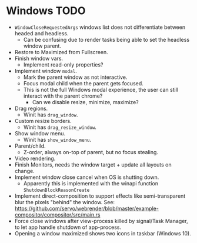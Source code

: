 # Windows TODO

* `WindowCloseRequestedArgs` windows list does not differentiate between headed and headless.
    - Can be confusing due to render tasks being able to set the headless window parent.
* Restore to Maximized from Fullscreen.
* Finish window vars.
    - Implement read-only properties?
* Implement window `modal`.
    - Mark the parent window as not interactive.
    - Focus modal child when the parent gets focused.
    - This is not the full Windows modal experience, the user can still interact with the parent chrome?
        - Can we disable resize, minimize, maximize?
* Drag regions.
    - Winit has `drag_window`.
* Custom resize borders.
    - Winit has `drag_resize_window`.
* Show window menu.
    - Winit has `show_window_menu`.
* Parent/child.
    - Z-order, always on-top of parent, but no focus stealing.
* Video rendering.
* Finish Monitors, needs the window target + update all layouts on change.
* Implement window close cancel when OS is shutting down.
    - Apparently this is implemented with the winapi function `ShutdownBlockReasonCreate`
* Implement direct-composition to support effects like semi-transparent blur the pixels "behind" the window.
        See: https://github.com/servo/webrender/blob/master/example-compositor/compositor/src/main.rs
* Force close windows after view-process killed by signal/Task Manager, to let app handle shutdown of app-process.
* Opening a window maximized shows two icons in taskbar (Windows 10).